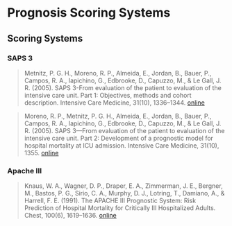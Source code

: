 # Prognosis Scoring Systems

## Scoring Systems

### SAPS 3

> Metnitz, P. G. H., Moreno, R. P., Almeida, E., Jordan, B., Bauer, P., Campos, R. A., Iapichino, G., Edbrooke, D., Capuzzo, M., & Le Gall, J. R. (2005). SAPS 3-From evaluation of the patient to evaluation of the intensive care unit. Part 1: Objectives, methods and cohort description. Intensive Care Medicine, 31(10), 1336–1344. [online](https://doi.org/10.1007/s00134-005-2762-6)

> Moreno, R. P., Metnitz, P. G. H., Almeida, E., Jordan, B., Bauer, P., Campos, R. A., Iapichino, G., Edbrooke, D., Capuzzo, M., & Le Gall, J. R. (2005). SAPS 3—From evaluation of the patient to evaluation of the intensive care unit. Part 2: Development of a prognostic model for hospital mortality at ICU admission. Intensive Care Medicine, 31(10), 1355. [online](https://doi.org/10.1007/S00134-005-2763-5)

### Apache III

> Knaus, W. A., Wagner, D. P., Draper, E. A., Zimmerman, J. E., Bergner, M., Bastos, P. G., Sirio, C. A., Murphy, D. J., Lotring, T., Damiano, A., & Harrell, F. E. (1991). The APACHE III Prognostic System: Risk Prediction of Hospital Mortality for Critically III Hospitalized Adults. Chest, 100(6), 1619–1636. [online](https://doi.org/10.1378/CHEST.100.6.1619)

##
